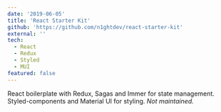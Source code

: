 ```yaml
---
date: '2019-06-05'
title: 'React Starter Kit'
github: 'https://github.com/n1ghtdev/react-starter-kit'
external: ''
tech:
  - React
  - Redux
  - Styled
  - MUI
featured: false
---
```


React boilerplate with Redux, Sagas and Immer for state management.
Styled-components and Material UI for styling. _Not maintained._
